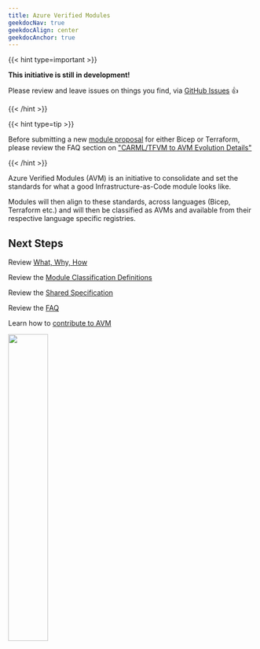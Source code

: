 ```yaml
---
title: Azure Verified Modules
geekdocNav: true
geekdocAlign: center
geekdocAnchor: true
---
```


{{< hint type=important >}}

**This initiative is still in development!**

Please review and leave issues on things you find, via [GitHub Issues](https://github.com/Azure/Azure-Verified-Modules/issues) 👍

{{< /hint >}}

{{< hint type=tip >}}

Before submitting a new [module proposal](https://aka.ms/avm/moduleproposal) for either Bicep or Terraform, please review the FAQ section on ["CARML/TFVM to AVM Evolution Details"](/Azure-Verified-Modules/faq/#carmltfvm-to-avm-evolution-details)

{{< /hint >}}

Azure Verified Modules (AVM) is an initiative to consolidate and set the standards for what a good Infrastructure-as-Code module looks like.

Modules will then align to these standards, across languages (Bicep, Terraform etc.) and will then be classified as AVMs and available from their respective language specific registries.

## Next Steps

Review [What, Why, How](/Azure-Verified-Modules/concepts/what-why-how/)

Review the [Module Classification Definitions](/Azure-Verified-Modules/specs/shared/module-classifications/)

Review the [Shared Specification](/Azure-Verified-Modules/specs/shared/)

Review the [FAQ](/Azure-Verified-Modules/faq/)

Learn how to [contribute to AVM](/Azure-Verified-Modules/contribute/)

<img src="img/avm_logo.png" width=40%>


